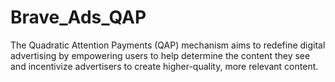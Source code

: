 # Brave_Ads_QAP
The Quadratic Attention Payments (QAP) mechanism aims to redefine digital advertising by empowering users to help determine the content they see and incentivize advertisers to create higher-quality, more relevant content.
